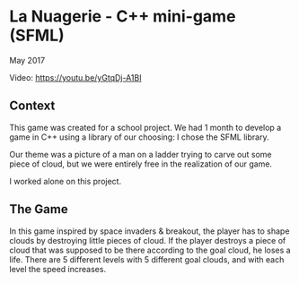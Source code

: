 # La Nuagerie - C++ mini-game (SFML)

May 2017

Video: https://youtu.be/yGtqDj-A1BI

## Context

This game was created for a school project. We had 1 month to develop a game in C++ using a library of our choosing: I chose the SFML library.

Our theme was a picture of a man on a ladder trying to carve out some piece of cloud, but we were entirely free in the realization of our game. 

I worked alone on this project.

## The Game

In this game inspired by space invaders & breakout, the player has to shape clouds by destroying little pieces of cloud. If the player destroys a piece of cloud that was supposed to be there according to the goal cloud, he loses a life. There are 5 different levels with 5 different goal clouds, and with each level the speed increases. 

